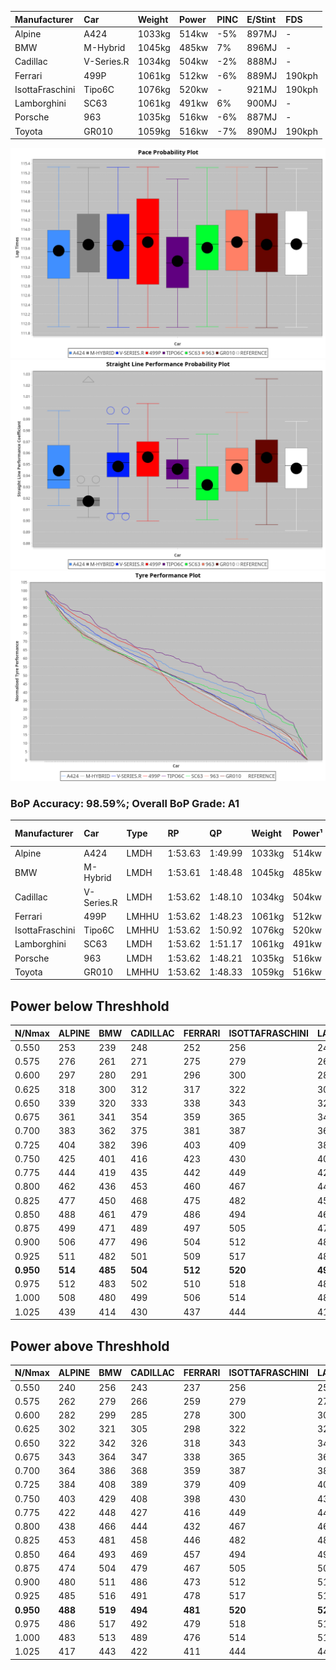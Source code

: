|Manufacturer|Car|Weight|Power|PINC|E/Stint|FDS|
|:-|:-|:-|:-|:-|:-|:-|
|Alpine|A424|1033kg|514kw|-5%|897MJ|-|
|BMW|M-Hybrid|1045kg|485kw|7%|896MJ|-|
|Cadillac|V-Series.R|1034kg|504kw|-2%|888MJ|-|
|Ferrari|499P|1061kg|512kw|-6%|889MJ|190kph|
|IsottaFraschini|Tipo6C|1076kg|520kw|-|921MJ|190kph|
|Lamborghini|SC63|1061kg|491kw|6%|900MJ|-|
|Porsche|963|1035kg|516kw|-6%|887MJ|-|
|Toyota|GR010|1059kg|516kw|-7%|890MJ|190kph|

![PACECHART](./IMG/AUTO.png)
![STRAIGHTLINEPERFORMANCECHART](./IMG/AUTO_sp.png)
![TYREPERFORMANCECHART](./IMG/AUTO_tw.png)

### BoP Accuracy: 98.59%; Overall BoP Grade: A1
|Manufacturer|Car|Type|RP|QP|Weight|Power¹|Threshhold|PINC|Power²|E/Stint|AVG Vmax|FDS|RDLC|L/Stint|BOP-Grade|ModelAccuracy|ModelPoints|Match%|
|:-|:-|:-|:-|:-|:-|:-|:-|:-|:-|:-|:-|:-|:-|:-|:-|:-|:-|:-|
|Alpine|A424|LMDH|1:53.63|1:49.99|1033kg|514kw|210.0kph|-5%|488kw|897MJ|277.99kph|-|1.03|35|~A1|80.53%|517|100.00%|
|BMW|M-Hybrid|LMDH|1:53.61|1:48.48|1045kg|485kw|210.0kph|7%|519kw|896MJ|275.69kph|-|1.02|35|~A1|96.62%|1656|100.00%|
|Cadillac|V-Series.R|LMDH|1:53.62|1:48.10|1034kg|504kw|210.0kph|-2%|494kw|888MJ|278.22kph|-|1.02|35|~A1|90.68%|2081|100.00%|
|Ferrari|499P|LMHHU|1:53.62|1:48.23|1061kg|512kw|210.0kph|-6%|481kw|889MJ|278.38kph|190kph|1.03|35|~A1|94.63%|2574|100.00%|
|IsottaFraschini|Tipo6C|LMHHU|1:53.62|1:50.92|1076kg|520kw|210.0kph|-|520kw|921MJ|278.49kph|190kph|1.03|35|+B1|66.67%|96|89.98%|
|Lamborghini|SC63|LMDH|1:53.62|1:51.17|1061kg|491kw|210.0kph|6%|520kw|900MJ|276.43kph|-|1.03|35|~A1|92.15%|399|98.71%|
|Porsche|963|LMDH|1:53.62|1:48.21|1035kg|516kw|210.0kph|-6%|485kw|887MJ|278.02kph|-|1.02|35|~A1|95.67%|5902|100.00%|
|Toyota|GR010|LMHHU|1:53.62|1:48.33|1059kg|516kw|210.0kph|-7%|480kw|890MJ|278.38kph|190kph|1.03|35|~A1|91.69%|3310|100.00%|

## Power below Threshhold
|N/Nmax|ALPINE|BMW|CADILLAC|FERRARI|ISOTTAFRASCHINI|LAMBORGHINI|PORSCHE|TOYOTA|
|:-|:-|:-|:-|:-|:-|:-|:-|:-|
|0.550|253|239|248|252|256|242|254|254|
|0.575|276|261|271|275|279|264|277|277|
|0.600|297|280|291|296|300|284|298|298|
|0.625|318|300|312|317|322|304|319|319|
|0.650|339|320|333|338|343|324|340|340|
|0.675|361|341|354|359|365|345|362|362|
|0.700|383|362|375|381|387|366|384|384|
|0.725|404|382|396|403|409|386|406|406|
|0.750|425|401|416|423|430|406|427|427|
|0.775|444|419|435|442|449|424|446|446|
|0.800|462|436|453|460|467|441|463|463|
|0.825|477|450|468|475|482|455|478|478|
|0.850|488|461|479|486|494|466|490|490|
|0.875|499|471|489|497|505|476|501|501|
|0.900|506|477|496|504|512|483|508|508|
|0.925|511|482|501|509|517|488|513|513|
|**0.950**|**514**|**485**|**504**|**512**|**520**|**491**|**516**|**516**|
|0.975|512|483|502|510|518|489|514|514|
|1.000|508|480|499|506|514|486|510|510|
|1.025|439|414|430|437|444|419|441|441|

## Power above Threshhold
|N/Nmax|ALPINE|BMW|CADILLAC|FERRARI|ISOTTAFRASCHINI|LAMBORGHINI|PORSCHE|TOYOTA|
|:-|:-|:-|:-|:-|:-|:-|:-|:-|
|0.550|240|256|243|237|256|256|239|236|
|0.575|262|279|266|259|279|279|261|258|
|0.600|282|299|285|278|300|300|280|277|
|0.625|302|321|305|298|322|322|300|297|
|0.650|322|342|326|318|343|343|320|317|
|0.675|343|364|347|338|365|365|341|337|
|0.700|364|386|368|359|387|387|362|358|
|0.725|384|408|389|379|409|409|382|378|
|0.750|403|429|408|398|430|430|401|397|
|0.775|422|448|427|416|449|449|419|415|
|0.800|438|466|444|432|467|467|436|431|
|0.825|453|481|458|446|482|482|450|445|
|0.850|464|493|469|457|494|494|461|456|
|0.875|474|504|479|467|505|505|471|466|
|0.900|480|511|486|473|512|512|477|472|
|0.925|485|516|491|478|517|517|482|477|
|**0.950**|**488**|**519**|**494**|**481**|**520**|**520**|**485**|**480**|
|0.975|486|517|492|479|518|518|483|478|
|1.000|483|513|489|476|514|514|480|475|
|1.025|417|443|422|411|444|444|414|410|

